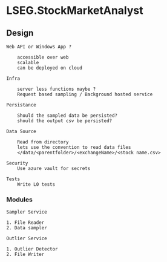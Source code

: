 # LSEG.StockMarketAnalyst

## Design

	Web API or Windows App ?

		accessible over web
		scalable
		can be deployed on cloud
				
	Infra

		server less functions maybe ?
		Request based sampling / Background hosted service

	Persistance
	
		Should the sampled data be persisted?
		should the output csv be persisted?

	Data Source
		
		Read from directory
		lets use the convention to read data files 
		</data/<parentfolder>/<exchangeName>/<stock name.csv>
	
	Security
		Use azure vault for secrets

	Tests
		Write L0 tests
	

### Modules

	Sampler Service

	1. File Reader
	2. Data sampler

	Outlier Service

	1. Outlier Detector
	2. File Writer

